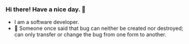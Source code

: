 ### Hi there! Have a nice day. 👋
- I am a software developer.
- 🤔 Someone once said that bug can neither be created nor destroyed; can only transfer or change the bug from one form to another.
<!--
**vtp4139/vtp4139** is a ✨ _special_ ✨ repository because its `README.md` (this file) appears on your GitHub profile.

Here are some ideas to get you started:

- 🔭 I’m currently working on ...
- 🌱 I’m currently learning ...
- 👯 I’m looking to collaborate on ...
- 🤔 I’m looking for help with ...
- 💬 Ask me about ...
- 📫 How to reach me: ...
- 😄 Pronouns: ...
- ⚡ Fun fact: ...
-->

